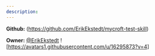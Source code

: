 ```yaml
---
description: 
---
```



**Github:** (https://github.com/ErikEkstedt/mycroft-test-skill)

**Owner:** [@ErikEkstedt](https://github.com/ErikEkstedt) ![https://avatars1.githubusercontent.com/u/16295873?v=4]

